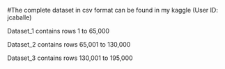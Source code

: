 #The complete dataset in csv format can be found in my kaggle (User ID: jcaballe)



Dataset_1 contains rows 1 to 65,000

Dataset_2 contains rows 65,001 to 130,000

Dataset_3 contains rows 130,001 to 195,000
